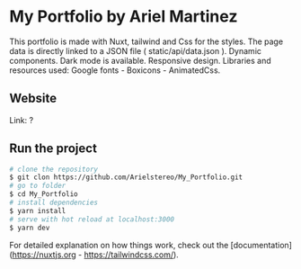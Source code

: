 # My Portfolio by Ariel Martinez

This portfolio is made with Nuxt, tailwind and Css for the styles. The page data is directly linked to a JSON file ( static/api/data.json ). Dynamic components. Dark mode is available. Responsive design.
Libraries and resources used: Google fonts - Boxicons - AnimatedCss.
## Website

Link: ?

## Run the project
```bash
# clone the repository
$ git clon https://github.com/Arielstereo/My_Portfolio.git
# go to folder
$ cd My_Portfolio
# install dependencies
$ yarn install
# serve with hot reload at localhost:3000
$ yarn dev

```


For detailed explanation on how things work, check out the [documentation](https://nuxtjs.org - https://tailwindcss.com/).

